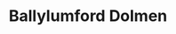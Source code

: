 ---
title: "Ballylumford Dolmen"
address: "Ballylumford Dolmen, 91 Ballylumford Road, Larne, Co. Antrim, BT40 3RN"
tel: "NOVAL"
county: "Antrim"
category: "Monuments"
type: "Content"
lat: "54.83698654174805"
lng: "-5.767982006072998"
---